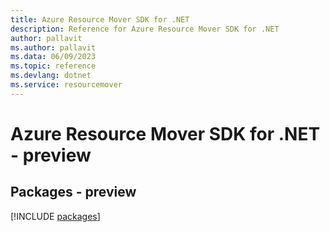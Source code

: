```yaml
---
title: Azure Resource Mover SDK for .NET
description: Reference for Azure Resource Mover SDK for .NET
author: pallavit
ms.author: pallavit
ms.data: 06/09/2023
ms.topic: reference
ms.devlang: dotnet
ms.service: resourcemover
---
```

# Azure Resource Mover SDK for .NET - preview
## Packages - preview
[!INCLUDE [packages](resource-mover-index.md)]